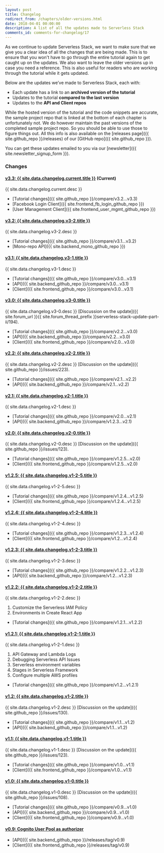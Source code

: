 ```yaml
---
layout: post
title: Changelog
redirect_from: /chapters/older-versions.html
date: 2018-04-01 00:00:00
description: A list of all the updates made to Serverless Stack
comments_id: comments-for-changelog/17
---
```


As we continue to update Serverless Stack, we want to make sure that we give you a clear idea of all the changes that are being made. This is to ensure that you won't have to go through the entire tutorial again to get caught up on the updates. We also want to leave the older versions up in case you need a reference. This is also useful for readers who are working through the tutorial while it gets updated.

Below are the updates we’ve made to Serverless Stack, each with:

- Each update has a link to an **archived version of the tutorial**
- Updates to the tutorial **compared to the last version**
- Updates to the **API and Client repos**

While the hosted version of the tutorial and the code snippets are accurate, the sample project repo that is linked at the bottom of each chapter is unfortunately not. We do however maintain the past versions of the completed sample project repo. So you should be able to use those to figure things out. All this info is also available on the [releases page]({{ site.github_repo }}/releases) of our [GitHub repo]({{ site.github_repo }}).

You can get these updates emailed to you via our [newsletter]({{ site.newsletter_signup_form }}).

### Changes

#### [v3.3: {{ site.data.changelog.current.title }}](https://branchv33--serverless-stack.netlify.com) (Current)

{{ site.data.changelog.current.desc }}

- [Tutorial changes]({{ site.github_repo }}/compare/v3.2...v3.3)
- [Facebook Login Client]({{ site.frontend_fb_login_github_repo }})
- [User Management Client]({{ site.frontend_user_mgmt_github_repo }})

#### [v3.2: {{ site.data.changelog.v3-2.title }}](https://branchv32--serverless-stack.netlify.com)

{{ site.data.changelog.v3-2.desc }}

- [Tutorial changes]({{ site.github_repo }}/compare/v3.1...v3.2)
- [Mono-repo API]({{ site.backend_mono_github_repo }})

#### [v3.1: {{ site.data.changelog.v3-1.title }}](https://branchv31--serverless-stack.netlify.com)

{{ site.data.changelog.v3-1.desc }}

- [Tutorial changes]({{ site.github_repo }}/compare/v3.0...v3.1)
- [API]({{ site.backend_github_repo }}/compare/v3.0...v3.1)
- [Client]({{ site.frontend_github_repo }}/compare/v3.0...v3.1)

#### [v3.0: {{ site.data.changelog.v3-0.title }}](https://branchv30--serverless-stack.netlify.com)

{{ site.data.changelog.v3-0.desc }} [Discussion on the update]({{ site.forum_url }}{{ site.forum_thread_prefix }}serverless-stack-update-part-ii/194).

- [Tutorial changes]({{ site.github_repo }}/compare/v2.2...v3.0)
- [API]({{ site.backend_github_repo }}/compare/v2.2...v3.0)
- [Client]({{ site.frontend_github_repo }}/compare/v2.0...v3.0)

#### [v2.2: {{ site.data.changelog.v2-2.title }}](https://branchv22--serverless-stack.netlify.com)

{{ site.data.changelog.v2-2.desc }} [Discussion on the update]({{ site.github_repo }}/issues/223).

- [Tutorial changes]({{ site.github_repo }}/compare/v2.1...v2.2)
- [API]({{ site.backend_github_repo }}/compare/v2.1...v2.2)

#### [v2.1: {{ site.data.changelog.v2-1.title }}](https://branchv21--serverless-stack.netlify.com)

{{ site.data.changelog.v2-1.desc }}

- [Tutorial changes]({{ site.github_repo }}/compare/v2.0...v2.1)
- [API]({{ site.backend_github_repo }}/compare/v1.2.3...v2.1)

#### [v2.0: {{ site.data.changelog.v2-0.title }}](https://branchv20--serverless-stack.netlify.com)

{{ site.data.changelog.v2-0.desc }} [Discussion on the update]({{ site.github_repo }}/issues/123).

- [Tutorial changes]({{ site.github_repo }}/compare/v1.2.5...v2.0)
- [Client]({{ site.frontend_github_repo }}/compare/v1.2.5...v2.0)

#### [v1.2.5: {{ site.data.changelog.v1-2-5.title }}](https://branchv125--serverless-stack.netlify.com)

{{ site.data.changelog.v1-2-5.desc }}

- [Tutorial changes]({{ site.github_repo }}/compare/v1.2.4...v1.2.5)
- [Client]({{ site.frontend_github_repo }}/compare/v1.2.4...v1.2.5)

#### [v1.2.4: {{ site.data.changelog.v1-2-4.title }}](https://5a4993f3a6188f5a88e0c777--serverless-stack.netlify.com/)

{{ site.data.changelog.v1-2-4.desc }}

- [Tutorial changes]({{ site.github_repo }}/compare/v1.2.3...v1.2.4)
- [Client]({{ site.frontend_github_repo }}/compare/v1.2...v1.2.4)

#### [v1.2.3: {{ site.data.changelog.v1-2-3.title }}](https://5a4993898198761218a1279f--serverless-stack.netlify.com/)

{{ site.data.changelog.v1-2-3.desc }}

- [Tutorial changes]({{ site.github_repo }}/compare/v1.2.2...v1.2.3)
- [API]({{ site.backend_github_repo }}/compare/v1.2...v1.2.3)

#### [v1.2.2: {{ site.data.changelog.v1-2-2.title }}](https://5a499324a6188f5a88e0c76d--serverless-stack.netlify.com/)

{{ site.data.changelog.v1-2-2.desc }}

1. Customize the Serverless IAM Policy
2. Environments in Create React App

- [Tutorial changes]({{ site.github_repo }}/compare/v1.2.1...v1.2.2)

#### [v1.2.1: {{ site.data.changelog.v1-2-1.title }}](https://5a4992e70b79b76fb0948300--serverless-stack.netlify.com/)

{{ site.data.changelog.v1-2-1.desc }}

1. API Gateway and Lambda Logs
2. Debugging Serverless API Issues
3. Serverless environment variables
4. Stages in Serverless Framework
5. Configure multiple AWS profiles

- [Tutorial changes]({{ site.github_repo }}/compare/v1.2...v1.2.1)

#### [v1.2: {{ site.data.changelog.v1-2.title }}](https://59caac9bcf321c5b78f2c3e2--serverless-stack.netlify.com/)

{{ site.data.changelog.v1-2.desc }} [Discussion on the update]({{ site.github_repo }}/issues/130).

- [Tutorial changes]({{ site.github_repo }}/compare/v1.1...v1.2)
- [API]({{ site.backend_github_repo }}/compare/v1.1...v1.2)

#### [v1.1: {{ site.data.changelog.v1-1.title }}](https://59caae1e6f4c50416e86701d--serverless-stack.netlify.com/)

{{ site.data.changelog.v1-1.desc }} [Discussion on the update]({{ site.github_repo }}/issues/123).

- [Tutorial changes]({{ site.github_repo }}/compare/v1.0...v1.1)
- [Client]({{ site.frontend_github_repo }}/compare/v1.0...v1.1)

#### [v1.0: {{ site.data.changelog.v1-0.title }}](https://59caae01424ef20727c342ce--serverless-stack.netlify.com/)

{{ site.data.changelog.v1-0.desc }} [Discussion on the update]({{ site.github_repo }}/issues/108).

- [Tutorial changes]({{ site.github_repo }}/compare/v0.9...v1.0)
- [API]({{ site.backend_github_repo }}/compare/v0.9...v1.0)
- [Client]({{ site.frontend_github_repo }}/compare/v0.9...v1.0)

#### [v0.9: Cognito User Pool as authorizer](https://59caadbd424ef20abdc342b4--serverless-stack.netlify.com/)

- [API]({{ site.backend_github_repo }}/releases/tag/v0.9)
- [Client]({{ site.frontend_github_repo }}/releases/tag/v0.9)
